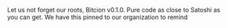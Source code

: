 Let us not forget our roots, Bitcion v0.1.0. Pure code as close to Satoshi as you can get.
We have this pinned to our organization to remind 